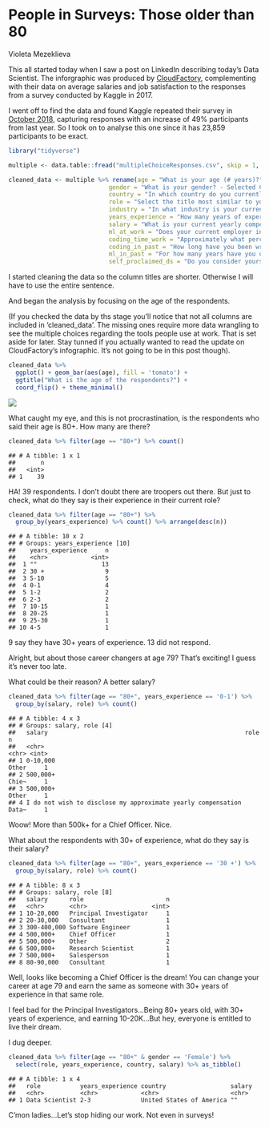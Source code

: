 People in Surveys: Those older than 80
================
Violeta Mezeklieva

This all started today when I saw a post on LinkedIn describing today’s
Data Scientist. The inforgraphic was produced by
[CloudFactory](https://www.cloudfactory.com/hubfs/02-Contents/5-Infographics/Life-of-Data-Scientist-Infographic.pdf?hsCtaTracking=4ed5fb6f-cb6d-4b5f-971e-3f69697204c2%7C77b4ec9b-262d-4ae4-bab3-8ac3be56a4f8),
complementing with their data on average salaries and job satisfaction
to the responses from a survey conducted by Kaggle in 2017.

I went off to find the data and found Kaggle repeated their survey in
[October 2018](https://www.kaggle.com/kaggle/kaggle-survey-2018),
capturing responses with an increase of 49% participants from last year.
So I took on to analyse this one since it has 23,859 participants to be
exact.

``` r
library("tidyverse")
```

``` r
multiple <- data.table::fread("multipleChoiceResponses.csv", skip = 1, colClasses = 'character')
```

``` r
cleaned_data <- multiple %>% rename(age = "What is your age (# years)?",
                            gender = "What is your gender? - Selected Choice",
                            country = "In which country do you currently reside?",
                            role = "Select the title most similar to your current role (or most recent title if retired): - Selected Choice",
                            industry = "In what industry is your current employer/contract (or your most recent employer if retired)? - Selected Choice",
                            years_experience = "How many years of experience do you have in your current role?",
                            salary = "What is your current yearly compensation (approximate $USD)?",
                            ml_at_work = "Does your current employer incorporate machine learning methods into their business?",
                            coding_time_work = "Approximately what percent of your time at work or school is spent actively coding?",
                            coding_in_past = "How long have you been writing code to analyze data?",
                            ml_in_past = "For how many years have you used machine learning methods (at work or in school)?",
                            self_proclaimed_ds = "Do you consider yourself to be a data scientist?")
```

I started cleaning the data so the column titles are shorter. Otherwise
I will have to use the entire sentence.

And began the analysis by focusing on the age of the respondents.

(If you checked the data by ths stage you’ll notice that not all columns
are included in ‘cleaned\_data’. The missing ones require more data
wrangling to see the multiple choices regarding the tools people use at
work. That is set aside for later. Stay tunned if you actually wanted to
read the update on CloudFactory’s infographic. It’s not going to be in
this post though).

``` r
cleaned_data %>% 
  ggplot() + geom_bar(aes(age), fill = 'tomato') + 
  ggtitle("What is the age of the respondents?") +
  coord_flip() + theme_minimal()
```

![](Participants_older_than_80_files/figure-gfm/unnamed-chunk-4-1.png)<!-- -->

What caught my eye, and this is not procrastination, is the respondents
who said their age is 80+. How many are there?

``` r
cleaned_data %>% filter(age == "80+") %>% count()
```

    ## # A tibble: 1 x 1
    ##       n
    ##   <int>
    ## 1    39

HA\! 39 respondents. I don’t doubt there are troopers out there. But
just to check, what do they say is their experience in their current
role?

``` r
cleaned_data %>% filter(age == "80+") %>%
  group_by(years_experience) %>% count() %>% arrange(desc(n))
```

    ## # A tibble: 10 x 2
    ## # Groups: years_experience [10]
    ##    years_experience     n
    ##    <chr>            <int>
    ##  1 ""                  13
    ##  2 30 +                 9
    ##  3 5-10                 5
    ##  4 0-1                  4
    ##  5 1-2                  2
    ##  6 2-3                  2
    ##  7 10-15                1
    ##  8 20-25                1
    ##  9 25-30                1
    ## 10 4-5                  1

9 say they have 30+ years of experience. 13 did not respond.

Alright, but about those career changers at age 79? That’s exciting\! I
guess it’s never too late.

What could be their reason? A better salary?

``` r
cleaned_data %>% filter(age == "80+", years_experience == '0-1') %>%
  group_by(salary, role) %>% count() 
```

    ## # A tibble: 4 x 3
    ## # Groups: salary, role [4]
    ##   salary                                                       role      n
    ##   <chr>                                                        <chr> <int>
    ## 1 0-10,000                                                     Other     1
    ## 2 500,000+                                                     Chie~     1
    ## 3 500,000+                                                     Other     1
    ## 4 I do not wish to disclose my approximate yearly compensation Data~     1

Woow\! More than 500k+ for a Chief Officer. Nice.

What about the respondents with 30+ of experience, what do they say is
their salary?

``` r
cleaned_data %>% filter(age == "80+", years_experience == '30 +') %>%
  group_by(salary, role) %>% count() 
```

    ## # A tibble: 8 x 3
    ## # Groups: salary, role [8]
    ##   salary      role                       n
    ##   <chr>       <chr>                  <int>
    ## 1 10-20,000   Principal Investigator     1
    ## 2 20-30,000   Consultant                 1
    ## 3 300-400,000 Software Engineer          1
    ## 4 500,000+    Chief Officer              1
    ## 5 500,000+    Other                      2
    ## 6 500,000+    Research Scientist         1
    ## 7 500,000+    Salesperson                1
    ## 8 80-90,000   Consultant                 1

Well, looks like becoming a Chief Officer is the dream\! You can change
your career at age 79 and earn the same as someone with 30+ years of
experience in that same role.

I feel bad for the Principal Investigators…Being 80+ years old, with 30+
years of experience, and earning 10-20K…But hey, everyone is entitled to
live their dream.

I dug deeper.

``` r
cleaned_data %>% filter(age == "80+" & gender == 'Female') %>%
  select(role, years_experience, country, salary) %>% as_tibble()
```

    ## # A tibble: 1 x 4
    ##   role           years_experience country                  salary
    ##   <chr>          <chr>            <chr>                    <chr> 
    ## 1 Data Scientist 2-3              United States of America ""

C’mon ladies…Let’s stop hiding our work. Not even in surveys\!
